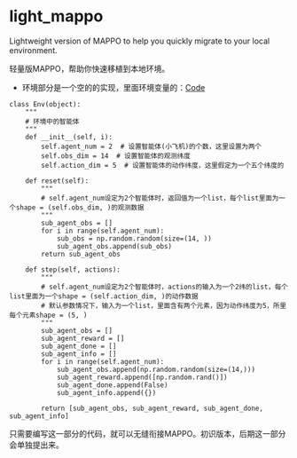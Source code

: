 # light_mappo

Lightweight version of MAPPO to help you quickly migrate to your local environment.

轻量版MAPPO，帮助你快速移植到本地环境。

- 环境部分是一个空的的实现，里面环境变量的：[Code](https://github.com/tinyzqh/light_mappo/blob/main/envs/env_wrappers.py)

```
class Env(object):
    """
    # 环境中的智能体
    """
    def __init__(self, i):
        self.agent_num = 2  # 设置智能体(小飞机)的个数，这里设置为两个
        self.obs_dim = 14  # 设置智能体的观测纬度
        self.action_dim = 5  # 设置智能体的动作纬度，这里假定为一个五个纬度的

    def reset(self):
        """
        # self.agent_num设定为2个智能体时，返回值为一个list，每个list里面为一个shape = (self.obs_dim, )的观测数据
        """
        sub_agent_obs = []
        for i in range(self.agent_num):
            sub_obs = np.random.random(size=(14, ))
            sub_agent_obs.append(sub_obs)
        return sub_agent_obs

    def step(self, actions):
        """
        # self.agent_num设定为2个智能体时，actions的输入为一个2纬的list，每个list里面为一个shape = (self.action_dim, )的动作数据
        # 默认参数情况下，输入为一个list，里面含有两个元素，因为动作纬度为5，所里每个元素shape = (5, )
        """
        sub_agent_obs = []
        sub_agent_reward = []
        sub_agent_done = []
        sub_agent_info = []
        for i in range(self.agent_num):
            sub_agent_obs.append(np.random.random(size=(14,)))
            sub_agent_reward.append([np.random.rand()])
            sub_agent_done.append(False)
            sub_agent_info.append({})

        return [sub_agent_obs, sub_agent_reward, sub_agent_done, sub_agent_info]
```

只需要编写这一部分的代码，就可以无缝衔接MAPPO。初识版本，后期这一部分会单独提出来。
